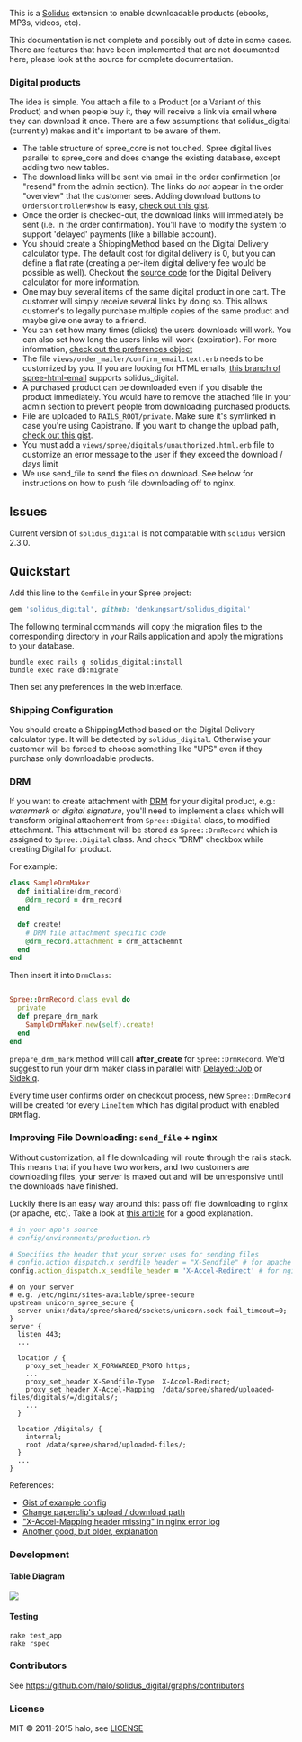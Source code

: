 This is a [Solidus](http://solidus.io/) extension to enable downloadable products (ebooks, MP3s, videos, etc).

This documentation is not complete and possibly out of date in some cases.
There are features that have been implemented that are not documented here, please look at the source for complete documentation.

### Digital products
The idea is simple.
You attach a file to a Product (or a Variant of this Product) and when people buy it, they will receive a link via email where they can download it once.
There are a few assumptions that solidus_digital (currently) makes and it's important to be aware of them.

* The table structure of spree_core is not touched.
  Spree digital lives parallel to spree_core and does change the existing database, except adding two new tables.
* The download links will be sent via email in the order confirmation (or "resend" from the admin section).
  The links do *not* appear in the order "overview" that the customer sees.
  Adding download buttons to `OrdersController#show` is easy, [check out this gist](https://gist.github.com/3187793#file_add_solidus_digital_buttons_to_invoice.rb).
* Once the order is checked-out, the download links will immediately be sent (i.e. in the order confirmation).
  You'll have to modify the system to support 'delayed' payments (like a billable account).
* You should create a ShippingMethod based on the Digital Delivery calculator type.
  The default cost for digital delivery is 0, but you can define a flat rate (creating a per-item digital delivery fee would be possible as well).
  Checkout the [source code](https://github.com/halo/solidus_digital/blob/master/app/models/spree/calculator/digital_delivery.rb) for the Digital Delivery calculator for more information.
* One may buy several items of the same digital product in one cart.
  The customer will simply receive several links by doing so.
  This allows customer's to legally purchase multiple copies of the same product and maybe give one away to a friend.
* You can set how many times (clicks) the users downloads will work.
  You can also set how long the users links will work (expiration).
  For more information, [check out the preferences object](https://github.com/halo/solidus_digital/blob/master/lib/spree/solidus_digital_configuration.rb)
* The file `views/order_mailer/confirm_email.text.erb` needs to be customized by you.
  If you are looking for HTML emails, [this branch of spree-html-email](http://github.com/iloveitaly/spree-html-email) supports solidus_digital.
* A purchased product can be downloaded even if you disable the product immediately.
  You would have to remove the attached file in your admin section to prevent people from downloading purchased products.
* File are uploaded to `RAILS_ROOT/private`.
  Make sure it's symlinked in case you're using Capistrano.
  If you want to change the upload path, [check out this gist](https://gist.github.com/3187793#file_solidus_digital_path_change_decorator.rb).
* You must add a `views/spree/digitals/unauthorized.html.erb` file to customize an error message to the user if they exceed the download / days limit
* We use send_file to send the files on download.
  See below for instructions on how to push file downloading off to nginx.

## Issues

Current version of `solidus_digital` is not compatable with `solidus` version 2.3.0.

## Quickstart

Add this line to the `Gemfile` in your Spree project:

```ruby
gem 'solidus_digital', github: 'denkungsart/solidus_digital'
```

The following terminal commands will copy the migration files to the corresponding directory in your Rails application and apply the migrations to your database.

```shell
bundle exec rails g solidus_digital:install
bundle exec rake db:migrate
```

Then set any preferences in the web interface.

### Shipping Configuration

You should create a ShippingMethod based on the Digital Delivery calculator type.
It will be detected by `solidus_digital`.
Otherwise your customer will be forced to choose something like "UPS" even if they purchase only downloadable products.

### DRM

If you want to create attachment with [DRM](https://en.wikipedia.org/wiki/Digital_rights_management) for your digital product, e.g.: _watermark_ or _digital signature_,
you'll need to implement a class which will transform original attachement from `Spree::Digital` class, to modified attachment. This attachment will be stored as `Spree::DrmRecord` which is assigned to `Spree::Digital` class. And check "DRM" checkbox while creating Digital for product.

For example:
```ruby
class SampleDrmMaker
  def initialize(drm_record)
    @drm_record = drm_record
  end

  def create!
    # DRM file attachment specific code
    @drm_record.attachment = drm_attachemnt
  end
end
```

Then insert it into `DrmClass`:
```ruby

Spree::DrmRecord.class_eval do
  private
  def prepare_drm_mark
    SampleDrmMaker.new(self).create!
  end
end
```

`prepare_drm_mark` method will call **after_create** for `Spree::DrmRecord`. We'd suggest to run your drm maker class in parallel with [Delayed::Job](https://github.com/collectiveidea/delayed_job) or [Sidekiq](https://github.com/mperham/sidekiq).

Every time user confirms order on checkout process, new `Spree::DrmRecord` will be created for every `LineItem` which has digital product with enabled `DRM` flag.


### Improving File Downloading: `send_file` + nginx

Without customization, all file downloading will route through the rails stack.
This means that if you have two workers, and two customers are downloading files, your server is maxed out and will be unresponsive until the downloads have finished.

Luckily there is an easy way around this:
pass off file downloading to nginx (or apache, etc).
Take a look at [this article](http://blog.kiskolabs.com/post/637725747/nginx-rails-send-file) for a good explanation.

```ruby
# in your app's source
# config/environments/production.rb

# Specifies the header that your server uses for sending files
# config.action_dispatch.x_sendfile_header = "X-Sendfile" # for apache
config.action_dispatch.x_sendfile_header = 'X-Accel-Redirect' # for nginx
```

```nginx
# on your server
# e.g. /etc/nginx/sites-available/spree-secure
upstream unicorn_spree_secure {
  server unix:/data/spree/shared/sockets/unicorn.sock fail_timeout=0;
}
server {
  listen 443;
  ...

  location / {
    proxy_set_header X_FORWARDED_PROTO https;
    ...
    proxy_set_header X-Sendfile-Type  X-Accel-Redirect;
    proxy_set_header X-Accel-Mapping  /data/spree/shared/uploaded-files/digitals/=/digitals/;
    ...
  }

  location /digitals/ {
    internal;
    root /data/spree/shared/uploaded-files/;
  }
  ...
}
```

References:

* [Gist of example config](https://gist.github.com/416004)
* [Change paperclip's upload / download path](https://gist.github.com/3187793#file_solidus_digital_path_change_decorator.rb)
* ["X-Accel-Mapping header missing" in nginx error log](http://stackoverflow.com/questions/6237016/message-x-accel-mapping-header-missing-in-nginx-error-log)
* [Another good, but older, explanation](http://kovyrin.net/2006/11/01/nginx-x-accel-redirect-php-rails/)

### Development

#### Table Diagram

<img src="https://cdn.rawgit.com/halo/solidus_digital/master/doc/tables.png">

#### Testing

```shell
rake test_app
rake rspec
```

### Contributors

See https://github.com/halo/solidus_digital/graphs/contributors

### License

MIT © 2011-2015 halo, see [LICENSE](http://github.com/halo/solidus_digital/blob/master/LICENSE.md)
